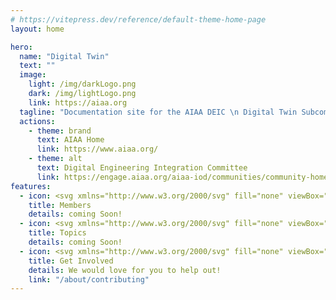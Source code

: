 ```yaml
---
# https://vitepress.dev/reference/default-theme-home-page
layout: home

hero:
  name: "Digital Twin"
  text: ""
  image:
    light: /img/darkLogo.png
    dark: /img/lightLogo.png
    link: https://aiaa.org
  tagline: "Documentation site for the AIAA DEIC \n Digital Twin Subcommittee"
  actions:
    - theme: brand
      text: AIAA Home
      link: https://www.aiaa.org/
    - theme: alt
      text: Digital Engineering Integration Committee
      link: https://engage.aiaa.org/aiaa-iod/communities/community-home?CommunityKey=a07dc652-85f5-4701-b09f-bbcdb62e533e
features:
  - icon: <svg xmlns="http://www.w3.org/2000/svg" fill="none" viewBox="0 0 24 24" stroke-width="1.5" stroke="currentColor" class="w-8 h-8"><path stroke-linecap="round" stroke-linejoin="round" d="M15 19.128a9.38 9.38 0 002.625.372 9.337 9.337 0 004.121-.952 4.125 4.125 0 00-7.533-2.493M15 19.128v-.003c0-1.113-.285-2.16-.786-3.07M15 19.128v.106A12.318 12.318 0 018.624 21c-2.331 0-4.512-.645-6.374-1.766l-.001-.109a6.375 6.375 0 0111.964-3.07M12 6.375a3.375 3.375 0 11-6.75 0 3.375 3.375 0 016.75 0zm8.25 2.25a2.625 2.625 0 11-5.25 0 2.625 2.625 0 015.25 0z" /></svg>
    title: Members
    details: coming Soon!
  - icon: <svg xmlns="http://www.w3.org/2000/svg" fill="none" viewBox="0 0 24 24" stroke-width="1.5" stroke="currentColor" class="w-8 h-8"><path stroke-linecap="round" stroke-linejoin="round" d="M20.25 14.15v4.25c0 1.094-.787 2.036-1.872 2.18-2.087.277-4.216.42-6.378.42s-4.291-.143-6.378-.42c-1.085-.144-1.872-1.086-1.872-2.18v-4.25m16.5 0a2.18 2.18 0 00.75-1.661V8.706c0-1.081-.768-2.015-1.837-2.175a48.114 48.114 0 00-3.413-.387m4.5 8.006c-.194.165-.42.295-.673.38A23.978 23.978 0 0112 15.75c-2.648 0-5.195-.429-7.577-1.22a2.016 2.016 0 01-.673-.38m0 0A2.18 2.18 0 013 12.489V8.706c0-1.081.768-2.015 1.837-2.175a48.111 48.111 0 013.413-.387m7.5 0V5.25A2.25 2.25 0 0013.5 3h-3a2.25 2.25 0 00-2.25 2.25v.894m7.5 0a48.667 48.667 0 00-7.5 0M12 12.75h.008v.008H12v-.008z" /></svg>
    title: Topics
    details: coming Soon!
  - icon: <svg xmlns="http://www.w3.org/2000/svg" fill="none" viewBox="0 0 24 24" stroke-width="1.5" stroke="currentColor" class="w-8 h-8"><path stroke-linecap="round" stroke-linejoin="round" d="M16.712 4.33a9.027 9.027 0 011.652 1.306c.51.51.944 1.064 1.306 1.652M16.712 4.33l-3.448 4.138m3.448-4.138a9.014 9.014 0 00-9.424 0M19.67 7.288l-4.138 3.448m4.138-3.448a9.014 9.014 0 010 9.424m-4.138-5.976a3.736 3.736 0 00-.88-1.388 3.737 3.737 0 00-1.388-.88m2.268 2.268a3.765 3.765 0 010 2.528m-2.268-4.796a3.765 3.765 0 00-2.528 0m4.796 4.796c-.181.506-.475.982-.88 1.388a3.736 3.736 0 01-1.388.88m2.268-2.268l4.138 3.448m0 0a9.027 9.027 0 01-1.306 1.652c-.51.51-1.064.944-1.652 1.306m0 0l-3.448-4.138m3.448 4.138a9.014 9.014 0 01-9.424 0m5.976-4.138a3.765 3.765 0 01-2.528 0m0 0a3.736 3.736 0 01-1.388-.88 3.737 3.737 0 01-.88-1.388m2.268 2.268L7.288 19.67m0 0a9.024 9.024 0 01-1.652-1.306 9.027 9.027 0 01-1.306-1.652m0 0l4.138-3.448M4.33 16.712a9.014 9.014 0 010-9.424m4.138 5.976a3.765 3.765 0 010-2.528m0 0c.181-.506.475-.982.88-1.388a3.736 3.736 0 011.388-.88m-2.268 2.268L4.33 7.288m6.406 1.18L7.288 4.33m0 0a9.024 9.024 0 00-1.652 1.306A9.025 9.025 0 004.33 7.288" /></svg>
    title: Get Involved
    details: We would love for you to help out!
    link: "/about/contributing"
---
```


<script>
  // let homePage = document.querySelector(".is-home");
  // if (homePage) {
  //   document.body.style.background = "radial-gradient(84.71% 59.83% at 0% 90%, rgba(54, 87, 132, 0.74) 5.73%, rgba(54, 87, 132, 0.00) 100%) !important";
  //   document.body.style.transform = "rotate(0deg) !important";
  //   document.body.style.transformOrigin = "0 0 !important";
  // }
  // console.log('homePage', homePage);
</script>
<style>
body:has(.is-home) { 
  background: radial-gradient(84.71% 59.83% at 0% 90%, rgba(54, 87, 132, 0.74) 5.73%, rgba(54, 87, 132, 0.00) 100%) !important;
  transform: rotate(0deg) !important;
  transform-origin: 0 0 !important;
}
</style>
